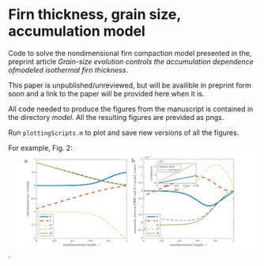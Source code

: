 # Firn thickness, grain size, accumulation model

Code to solve the nondimensional firn compaction model presented in the, preprint article *Grain-size evolution controls the accumulation dependence ofmodeled isothermal firn thickness*. 

This paper is unpublished/unreviewed, but will be availible in preprint form soon and a link to the paper will be provided here when it is. 

All code needed to produce the figures from the manuscript is contained in the directory *model*. All the resulting figures are previded as pngs.

Run `plottingScripts.m` to plot and save new versions of all the figures. 

For example, Fig. 2:
![figure 2](exampleFig2.png).
